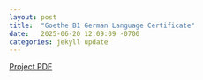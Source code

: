 ```yaml
---
layout: post
title:  "Goethe B1 German Language Certificate"
date:   2025-06-20 12:09:09 -0700
categories: jekyll update
---
```


[Project PDF](/assets/goethe_b1_zertifikate.pdf)

[Project PDF]: /assets/goethe_b1_zertifikate.pdf